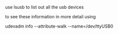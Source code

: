 use lsusb to list out all the usb devices

to see these information in more detail using 

udevadm info --attribute-walk --name=/dev/ttyUSB0 